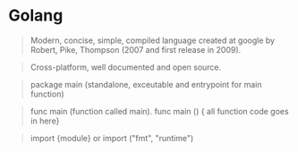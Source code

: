 # Golang

 > Modern, concise, simple, compiled language created at google by Robert, Pike, Thompson (2007 and first release in 2009).
 
 > Cross-platform, well documented and open source.
 
 > package main (standalone, exceutable and entrypoint for main function)
 
 > func main (function called main). func main () { all function code goes in here}
 
 > import {module} or import ("fmt", "runtime") 
 

 
